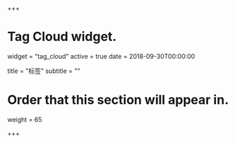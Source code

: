 +++
# Tag Cloud widget.
widget = "tag_cloud"
active = true
date = 2018-09-30T00:00:00

title = "标签"
subtitle = ""

# Order that this section will appear in.
weight = 65

+++

